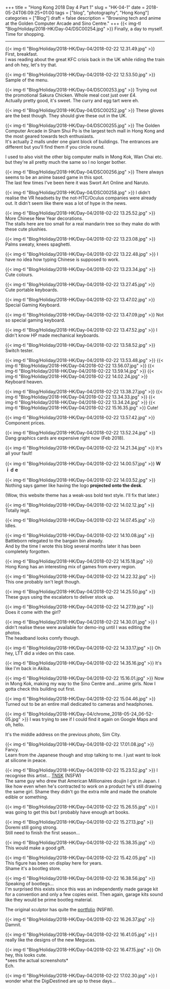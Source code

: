 +++
title = "Hong Kong 2018 Day 4 Part 1"
slug = "HK-04-1"
date = 2018-05-24T06:09:25+01:00
tags = ["blog", "photography", "Hong Kong"]
categories = ["Blog"]
draft = false
description = "Browsing tech and anime at the Golden Computer Arcade and Sino Centre."
+++
{{< img-tl "Blog/Holiday/2018-HK/Day-04/DSC00254.jpg" >}}
Finally, a day to myself. Time for shopping.
<!--more-->
***
{{< img-tl "Blog/Holiday/2018-HK/Day-04/2018-02-22 12.31.49.jpg" >}}
First, breakfast.  
I was reading about the great KFC crisis back in the UK while riding the train and oh hey, let's try that.

{{< img-tl "Blog/Holiday/2018-HK/Day-04/2018-02-22 12.53.50.jpg" >}}
Sample of the menu.

{{< img-tl "Blog/Holiday/2018-HK/Day-04/DSC00253.jpg" >}}
Trying out the promotional Sakura Chicken. Whole meal cost just over £4.  
Actually pretty good, it's sweet. The curry and egg tart were eh.  

{{< img-tl "Blog/Holiday/2018-HK/Day-04/DSC00252.jpg" >}}
These gloves are the best though. They should give these out in the UK.

{{< img-tl "Blog/Holiday/2018-HK/Day-04/DSC00255.jpg" >}}
The Golden Computer Arcade in Sham Shui Po is the largest tech mall in Hong Kong and the most geared towards tech enthusiasts.  
It's actually 2 malls under one giant block of buildings. The entrances are different but you'll find them if you circle round.

I used to also visit the other big computer malls in Mong Kok, Wan Chai etc. but they're all pretty much the same so I no longer bother.

{{< img-tl "Blog/Holiday/2018-HK/Day-04/DSC00256.jpg" >}}
There always seems to be an anime based game in this spot.  
The last few times I've been here it was Swort Art Online and Naruto.

{{< img-tl "Blog/Holiday/2018-HK/Day-04/DSC00258.jpg" >}}
I didn't realise the VR headsets by the not-HTC/Oculus companies were already out. It didn't seem like there was a lot of hype in the news.

{{< img-tl "Blog/Holiday/2018-HK/Day-04/2018-02-22 13.25.52.jpg" >}}
More Chinese New Year decorations.  
The stalls here are too small for a real mandarin tree so they make do with these cute plushies.

{{< img-tl "Blog/Holiday/2018-HK/Day-04/2018-02-22 13.23.08.jpg" >}}
Palms sweaty, knees spaghetti.

{{< img-tl "Blog/Holiday/2018-HK/Day-04/2018-02-22 13.22.48.jpg" >}}
I have no idea how typing Chinese is supposed to work.

{{< img-tl "Blog/Holiday/2018-HK/Day-04/2018-02-22 13.23.34.jpg" >}}
Cute colours.

{{< img-tl "Blog/Holiday/2018-HK/Day-04/2018-02-22 13.27.45.jpg" >}}
Cute portable keyboards.

{{< img-tl "Blog/Holiday/2018-HK/Day-04/2018-02-22 13.47.02.jpg" >}}
Special Gaming Keyboard.

{{< img-tl "Blog/Holiday/2018-HK/Day-04/2018-02-22 13.47.09.jpg" >}}
Not so special gaming keyboard.

{{< img-tl "Blog/Holiday/2018-HK/Day-04/2018-02-22 13.47.52.jpg" >}}
I didn't know HP made mechanical keyboards.

{{< img-tl "Blog/Holiday/2018-HK/Day-04/2018-02-22 13.58.52.jpg" >}}
Switch tester.

{{< img-tl "Blog/Holiday/2018-HK/Day-04/2018-02-22 13.53.48.jpg" >}}
{{< img-tl "Blog/Holiday/2018-HK/Day-04/2018-02-22 13.56.07.jpg" >}}
{{< img-tl "Blog/Holiday/2018-HK/Day-04/2018-02-22 13.59.14.jpg" >}}
{{< img-tl "Blog/Holiday/2018-HK/Day-04/2018-02-22 14.02.24.jpg" >}}
Keyboard heaven.

{{< img-tl "Blog/Holiday/2018-HK/Day-04/2018-02-22 13.38.27.jpg" >}}
{{< img-tl "Blog/Holiday/2018-HK/Day-04/2018-02-22 13.34.33.jpg" >}}
{{< img-tl "Blog/Holiday/2018-HK/Day-04/2018-02-22 13.34.24.jpg" >}}
{{< img-tl "Blog/Holiday/2018-HK/Day-04/2018-02-22 15.16.35.jpg" >}}
Cute!

{{< img-tl "Blog/Holiday/2018-HK/Day-04/2018-02-22 13.57.42.jpg" >}}
Component prices.

{{< img-tl "Blog/Holiday/2018-HK/Day-04/2018-02-22 13.52.24.jpg" >}}
Dang graphics cards are expensive right now (Feb 2018).

{{< img-tl "Blog/Holiday/2018-HK/Day-04/2018-02-22 14.21.34.jpg" >}}
It's all your fault!

{{< img-tl "Blog/Holiday/2018-HK/Day-04/2018-02-22 14.00.57.jpg" >}}
**Ｗｉｄｅ**

{{< img-tl "Blog/Holiday/2018-HK/Day-04/2018-02-22 14.03.52.jpg" >}}
Nothing says gamer like having the logo **projected onto the desk**.

(Wow, this website theme has a weak-ass bold text style. I'll fix that later.)

{{< img-tl "Blog/Holiday/2018-HK/Day-04/2018-02-22 14.02.12.jpg" >}}
Totally legit.

{{< img-tl "Blog/Holiday/2018-HK/Day-04/2018-02-22 14.07.45.jpg" >}}
Idles.

{{< img-tl "Blog/Holiday/2018-HK/Day-04/2018-02-22 14.10.08.jpg" >}}
Battleborn relegated to the bargain bin already.  
And by the time I wrote this blog several months later it has been completely forgotten.

{{< img-tl "Blog/Holiday/2018-HK/Day-04/2018-02-22 14.15.18.jpg" >}}
Hong Kong has an interesting mix of games from every region.

{{< img-tl "Blog/Holiday/2018-HK/Day-04/2018-02-22 14.22.32.jpg" >}}
This one probably isn't legit though.

{{< img-tl "Blog/Holiday/2018-HK/Day-04/2018-02-22 14.25.50.jpg" >}}
These guys using the escalators to deliver stock up.

{{< img-tl "Blog/Holiday/2018-HK/Day-04/2018-02-22 14.27.19.jpg" >}}
Does it come with the girl?

{{< img-tl "Blog/Holiday/2018-HK/Day-04/2018-02-22 14.30.01.jpg" >}}
I didn't realise these were available for demo-ing until I was editing the photos.  
The headband looks comfy though.

{{< img-tl "Blog/Holiday/2018-HK/Day-04/2018-02-22 14.33.17.jpg" >}}
Oh hey, LTT did a video on this case.

{{< img-tl "Blog/Holiday/2018-HK/Day-04/2018-02-22 14.35.16.jpg" >}}
It's like I'm back in Akiba.

{{< img-tl "Blog/Holiday/2018-HK/Day-04/2018-02-22 15.16.01.jpg" >}}
Now in Mong Kok, making my way to the Sino Centre and...anime girls. Now I gotta check this building out first.

{{< img-tl "Blog/Holiday/2018-HK/Day-04/2018-02-22 15.04.46.jpg" >}}
Turned out to be an entire mall dedicated to cameras and headphones. 

{{< img-tl "Blog/Holiday/2018-HK/Day-04/chrome_2018-05-24_06-52-05.jpg" >}}
I was trying to see if I could find it again on Google Maps and oh, hello.

It's the middle address on the previous photo, Sim City.

{{< img-tl "Blog/Holiday/2018-HK/Day-04/2018-02-22 17.01.08.jpg" >}}
Fancy.  
Learn from the Japanese though and stop talking to me. I just want to look at silicone in peace.

{{< img-tl "Blog/Holiday/2018-HK/Day-04/2018-02-22 15.23.52.jpg" >}}
I recognise this artist... [TNSK](https://www.pixiv.net/member_illust.php?id=74093) (NSFW)  
The same guy who drew that American Millionaires doujin I got in Japan. I like how even when he's contracted to work on a product he's still drawing the same girl. Shame they didn't go the extra mile and made the onahole edible or something.

{{< img-tl "Blog/Holiday/2018-HK/Day-04/2018-02-22 15.26.55.jpg" >}}
I was going to get this but I probably have enough art books.

{{< img-tl "Blog/Holiday/2018-HK/Day-04/2018-02-22 15.27.13.jpg" >}}
Doremi still going strong.  
Still need to finish the first season...

{{< img-tl "Blog/Holiday/2018-HK/Day-04/2018-02-22 15.38.35.jpg" >}}
This would make a good gift.

{{< img-tl "Blog/Holiday/2018-HK/Day-04/2018-02-22 15.42.05.jpg" >}}
This figure has been on display here for years.  
Shame it's a bootleg store.

{{< img-tl "Blog/Holiday/2018-HK/Day-04/2018-02-22 16.38.56.jpg" >}}
Speaking of bootlegs...  
I'm surprised this exists since this was an independently made garage kit for a convention and only a few copies exist. Then again, garage kits sound like they would be prime bootleg material.

The original sculptor has quite the [portfolio](https://myfigurecollection.net/entry/51842) (NSFW).

{{< img-tl "Blog/Holiday/2018-HK/Day-04/2018-02-22 16.26.37.jpg" >}}
Damnit.

{{< img-tl "Blog/Holiday/2018-HK/Day-04/2018-02-22 16.41.05.jpg" >}}
I really like the designs of the new Megucas.

{{< img-tl "Blog/Holiday/2018-HK/Day-04/2018-02-22 16.47.15.jpg" >}}
Oh hey, this looks cute.  
\*sees the actual screenshots\*  
Ech.

{{< img-tl "Blog/Holiday/2018-HK/Day-04/2018-02-22 17.02.30.jpg" >}}
I wonder what the DigiDestined are up to these days...